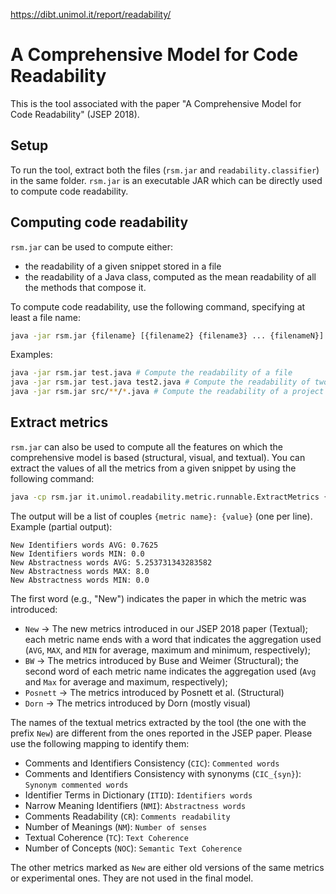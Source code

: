 https://dibt.unimol.it/report/readability/

# A Comprehensive Model for Code Readability
This is the tool associated with the paper "A Comprehensive Model for Code Readability" (JSEP 2018).

## Setup
To run the tool, extract both the files (`rsm.jar` and `readability.classifier`) in the same folder. `rsm.jar` is an executable JAR which can be directly used to compute code readability.

## Computing code readability
`rsm.jar` can be used to compute either:

- the readability of a given snippet stored in a file
- the readability of a Java class, computed as the mean readability of all the methods that compose it.

To compute code readability, use the following command, specifying at least a file name:

```bash
java -jar rsm.jar {filename} [{filename2} {filename3} ... {filenameN}]
```

Examples:

```bash
java -jar rsm.jar test.java # Compute the readability of a file
java -jar rsm.jar test.java test2.java # Compute the readability of two files
java -jar rsm.jar src/**/*.java # Compute the readability of a project
```

## Extract metrics
`rsm.jar` can also be used to compute all the features on which the comprehensive model is based (structural, visual, and textual). You can extract the values of all the metrics from a given snippet by using the following command:

```bash
java -cp rsm.jar it.unimol.readability.metric.runnable.ExtractMetrics {filename}
```

The output will be a list of couples `{metric name}: {value}` (one per line).
Example (partial output):

```
New Identifiers words AVG: 0.7625
New Identifiers words MIN: 0.0
New Abstractness words AVG: 5.253731343283582
New Abstractness words MAX: 8.0
New Abstractness words MIN: 0.0
```

The first word (e.g., "New") indicates the paper in which the metric was introduced:

- `New` → The new metrics introduced in our JSEP 2018 paper (Textual); each metric name ends with a word that indicates the aggregation used (`AVG`, `MAX`, and `MIN` for average, maximum and minimum, respectively);
- `BW` → The metrics introduced by Buse and Weimer (Structural); the second word of each metric name indicates the aggregation used (`Avg` and `Max` for average and maximum, respectively);
- `Posnett` → The metrics introduced by Posnett et al. (Structural)
- `Dorn` → The metrics introduced by Dorn (mostly visual)

The names of the textual metrics extracted by the tool (the one with the prefix `New`) are different from the ones reported in the JSEP paper. Please use the following mapping to identify them:

- Comments and Identifiers Consistency (`CIC`): `Commented words`
- Comments and Identifiers Consistency with synonyms (`CIC_{syn}`): `Synonym commented words`
- Identifier Terms in Dictionary (`ITID`): `Identifiers words`
- Narrow Meaning Identifiers (`NMI`): `Abstractness words`
- Comments Readability (`CR`): `Comments readability`
- Number of Meanings (`NM`): `Number of senses`
- Textual Coherence (`TC`): `Text Coherence`
- Number of Concepts (`NOC`): `Semantic Text Coherence`

The other metrics marked as `New` are either old versions of the same metrics or experimental ones. They are not used in the final model.
